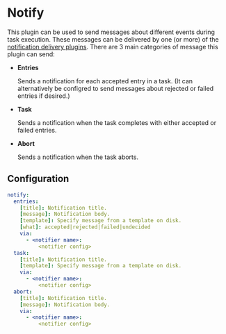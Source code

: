 # Notify
This plugin can be used to send messages about different events during task execution. These messages can be delivered by one (or more) of the [notification delivery plugins](/Plugins/Notifiers). There are 3 main categories of message this plugin can send:

- **Entries**

  Sends a notification for each accepted entry in a task. (It can alternatively be configred to send messages about rejected or failed entries if desired.)

- **Task**
 
  Sends a notification when the task completes with either accepted or failed entries.

- **Abort**

  Sends a notification when the task aborts.

## Configuration
```yaml
notify:
  entries:
    [title]: Notification title.
    [message]: Notification body.
    [template]: Specify message from a template on disk.
    [what]: accepted|rejected|failed|undecided
    via:
      - <notifier name>:
          <notifier config>
  task:
    [title]: Notification title.
    [template]: Specify message from a template on disk.
    via:
      - <notifier name>:
          <notifier config>
  abort:
    [title]: Notification title.
    [message]: Notification body.
    via:
      - <notifier name>:
          <notifier config>
```
